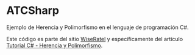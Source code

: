 ﻿# ATCSharp
Ejemplo de Herencia y Polimorfismo en el lenguaje de programación C#.

Este código es parte del sitio [WiseRatel](http://www.wiseratel.com) y específicamente del artículo [Tutorial C# - Herencia y Polimorfismo](http://www.wiseratel.com/tutorial-csharp-herencia-y-polimorfismo).
